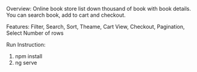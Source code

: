 Overview:
Online book store list down thousand of book with book details. You can search book, add to cart and checkout.

Features:
Filter,
Search,
Sort,
Theame,
Cart View,
Checkout,
Pagination,
Select Number of rows

Run Instruction:

1. npm install
2. ng serve
